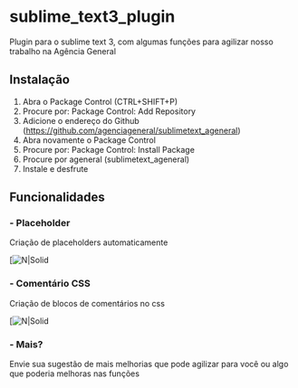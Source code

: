 # sublime_text3_plugin

Plugin para o sublime text 3, com algumas funções para agilizar nosso trabalho na Agência General

## Instalação

1. Abra o Package Control (CTRL+SHIFT+P)
2. Procure por: Package Control: Add Repository
3. Adicione o endereço do Github (https://github.com/agenciageneral/sublimetext_ageneral)
4. Abra novamente o Package Control
5. Procure por: Package Control: Install Package
6. Procure por ageneral (sublimetext_ageneral)
7. Instale e desfrute


## Funcionalidades 
### - Placeholder

Criação de placeholders automaticamente

[![N|Solid](http://clientes.ageneral.com.br/bruno/github/placeholder.gif)


### - Comentário CSS

Criação de blocos de comentários no css

[![N|Solid](http://clientes.ageneral.com.br/bruno/github/comentario.gif)

### - Mais?

Envie sua sugestão de mais melhorias que pode agilizar para você ou algo que poderia melhoras nas funções